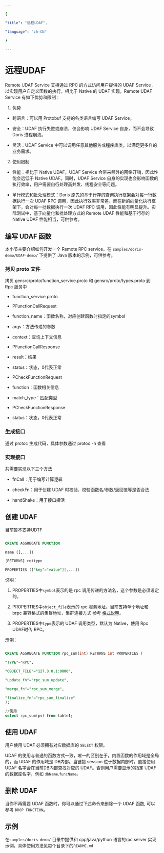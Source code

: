 ```yaml
---

{

"title": "远程UDAF",

"language": "zh-CN"

}

---
```


<!--

Licensed to the Apache Software Foundation (ASF) under one

or more contributor license agreements. See the NOTICE file

distributed with this work for additional information

regarding copyright ownership. The ASF licenses this file

to you under the Apache License, Version 2.0 (the

"License"); you may not use this file except in compliance

with the License. You may obtain a copy of the License at

  

http://www.apache.org/licenses/LICENSE-2.0

  

Unless required by applicable law or agreed to in writing,

software distributed under the License is distributed on an

"AS IS" BASIS, WITHOUT WARRANTIES OR CONDITIONS OF ANY

KIND, either express or implied. See the License for the

specific language governing permissions and limitations

under the License.

-->

  

# 远程UDAF

  

Remote UDAF Service 支持通过 RPC 的方式访问用户提供的 UDAF Service，以实现用户自定义函数的执行。相比于 Native 的 UDAF 实现，Remote UDAF Service 有如下优势和限制：

1. 优势

* 跨语言：可以用 Protobuf 支持的各类语言编写 UDAF Service。

* 安全：UDAF 执行失败或崩溃，仅会影响 UDAF Service 自身，而不会导致 Doris 进程崩溃。

* 灵活：UDAF Service 中可以调用任意其他服务或程序库类，以满足更多样的业务需求。

  

2. 使用限制

* 性能：相比于 Native UDAF，UDAF Service 会带来额外的网络开销，因此性能会远低于 Native UDAF。同时，UDAF Service 自身的实现也会影响函数的执行效率，用户需要自行处理高并发、线程安全等问题。

* 单行模式和批处理模式：Doris 原先的基于行存的查询执行框架会对每一行数据执行一次 UDAF RPC 调用，因此执行效率非常差，而在新的向量化执行框架下，会对每一批数据执行一次 UDAF RPC 调用，因此性能有明显提升。实际测试中，基于向量化和批处理方式的 Remote UDAF 性能和基于行存的 Native UDAF 性能相当，可供参考。

  

## 编写 UDAF 函数

  
  

本小节主要介绍如何开发一个 Remote RPC service。在 `samples/doris-demo/UDAF-demo/` 下提供了 Java 版本的示例，可供参考。

  

### 拷贝 proto 文件

  

拷贝 gensrc/proto/function_service.proto 和 gensrc/proto/types.proto 到 Rpc 服务中

  

- function_service.proto

- PFunctionCallRequest

- function_name：函数名称，对应创建函数时指定的symbol

- args：方法传递的参数

- context：查询上下文信息

- PFunctionCallResponse

- result：结果

- status：状态，0代表正常

- PCheckFunctionRequest

- function：函数相关信息

- match_type：匹配类型

- PCheckFunctionResponse

- status：状态，0代表正常

  

### 生成接口

  

通过 protoc 生成代码，具体参数通过 protoc -h 查看

  

### 实现接口

  

共需要实现以下三个方法

- fnCall：用于编写计算逻辑

- checkFn：用于创建 UDAF 时校验，校验函数名/参数/返回值等是否合法

- handShake：用于接口探活

  

## 创建 UDAF

 
目前暂不支持UDTF

  

```sql

CREATE AGGREGATE FUNCTION

name ([,...])

[RETURNS] rettype

PROPERTIES (["key"="value"][,...])

```

说明：

  

1. PROPERTIES中`symbol`表示的是 rpc 调用传递的方法名，这个参数是必须设定的。

2. PROPERTIES中`object_file`表示的 rpc 服务地址，目前支持单个地址和 brpc 兼容格式的集群地址，集群连接方式 参考 [格式说明](https://github.com/apache/incubator-brpc/blob/master/docs/cn/client.md#%E8%BF%9E%E6%8E%A5%E6%9C%8D%E5%8A%A1%E9%9B%86%E7%BE%A4)。

3. PROPERTIES中`type`表示的 UDAF 调用类型，默认为 Native，使用 Rpc UDAF时传 RPC。


示例：
```sql

CREATE AGGREGATE FUNCTION rpc_sum(int) RETURNS int PROPERTIES (

"TYPE"="RPC",

"OBJECT_FILE"="127.0.0.1:9000",

"update_fn"="rpc_sum_update",

"merge_fn"="rpc_sum_merge",

"finalize_fn"="rpc_sum_finalize"
);

//使用
select rpc_sum(pv) from table1;
```

  

## 使用 UDAF

  

用户使用 UDAF 必须拥有对应数据库的 `SELECT` 权限。

  

UDAF 的使用与普通的函数方式一致，唯一的区别在于，内置函数的作用域是全局的，而 UDAF 的作用域是 DB内部。当链接 session 位于数据内部时，直接使用 UDAF 名字会在当前DB内部查找对应的 UDAF。否则用户需要显示的指定 UDAF 的数据库名字，例如 `dbName`.`funcName`。

  

## 删除 UDAF

  

当你不再需要 UDAF 函数时，你可以通过下述命令来删除一个 UDAF 函数, 可以参考 `DROP FUNCTION`。

  

## 示例

在`samples/doris-demo/` 目录中提供和 cpp/java/python 语言的rpc server 实现示例。具体使用方法见每个目录下的`README.md`